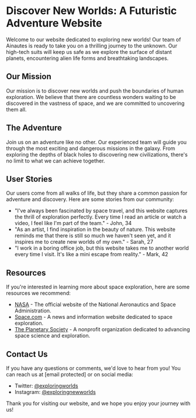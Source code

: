 <!--font:Alegreya-->

# Discover New Worlds: A Futuristic Adventure Website

Welcome to our website dedicated to exploring new worlds! Our team of Ainautes is ready to take you on a thrilling journey to the unknown. Our high-tech suits will keep us safe as we explore the surface of distant planets, encountering alien life forms and breathtaking landscapes.

## Our Mission

Our mission is to discover new worlds and push the boundaries of human exploration. We believe that there are countless wonders waiting to be discovered in the vastness of space, and we are committed to uncovering them all.

## The Adventure

Join us on an adventure like no other. Our experienced team will guide you through the most exciting and dangerous missions in the galaxy. From exploring the depths of black holes to discovering new civilizations, there's no limit to what we can achieve together.

## User Stories

Our users come from all walks of life, but they share a common passion for adventure and discovery. Here are some stories from our community:

- "I've always been fascinated by space travel, and this website captures the thrill of exploration perfectly. Every time I read an article or watch a video, I feel like I'm part of the team." - John, 34
- "As an artist, I find inspiration in the beauty of nature. This website reminds me that there is still so much we haven't seen yet, and it inspires me to create new worlds of my own." - Sarah, 27
- "I work in a boring office job, but this website takes me to another world every time I visit. It's like a mini escape from reality." - Mark, 42

## Resources

If you're interested in learning more about space exploration, here are some resources we recommend:

- [NASA](#) - The official website of the National Aeronautics and Space Administration.
- [Space.com](#) - A news and information website dedicated to space exploration.
- [The Planetary Society](#) - A nonprofit organization dedicated to advancing space science and exploration.

## Contact Us

If you have any questions or comments, we'd love to hear from you! You can reach us at [email protected] or on social media:

- Twitter: [@exploringworlds](#)
- Instagram: [@exploringnewworlds](#)

Thank you for visiting our website, and we hope you enjoy your journey with us!

<!--

Write me content for website with wallpaper which alt text is:

"A group of Ainautes in high-tech suits exploring the surface of a desert planet, with a massive sandstorm brewing in the distance."

The name/title of the page should not be 1:1 copy of the alt text but rather a real content of the website which is using this wallpaper.

- Use markdown format 
- Start with heading
- Heading should be short and concise
- The content should look like a real website 
- The website should not be about the wallpaper, wallpaper is just a related background
- Heading should be contain work "wallpaper" or "background"
- Include real sections like references, contact, user stories, etc. use things relevant to the page purpose.
- Feel free to use structure like headings, bullets, numbering, blockquotes, paragraphs, horizontal lines, etc.
- You can use formatting like bold or _italic_
- You can include UTF-8 emojis
- Links should be only #hash anchors (and you can refer to the document itself)
- Do not include images


---


# Exploring New Worlds: A Futuristic Adventure Wallpaper

Welcome to our website dedicated to exploring new worlds! Our team of Ainautes is ready to take you on a thrilling journey to the unknown. Our high-tech suits will keep us safe as we explore the surface of distant planets, encountering alien life forms and breathtaking landscapes.

## Our Mission

Our mission is to discover new worlds and push the boundaries of human exploration. We believe that there are countless wonders waiting to be discovered in the vastness of space, and we are committed to uncovering them all.

## The Wallpaper

Our stunning wallpaper captures the spirit of our mission perfectly. It shows a group of Ainautes in their high-tech suits, exploring the surface of a desert planet. In the distance, a massive sandstorm is brewing, adding to the sense of danger and excitement.

## User Stories

Our users come from all walks of life, but they share a common passion for adventure and discovery. Here are some stories from our community:

- "I've always been fascinated by space travel, and this wallpaper captures the thrill of exploration perfectly. Every time I look at it, I feel like I'm part of the team." - John, 34
- "As an artist, I find inspiration in the beauty of nature. This wallpaper reminds me that there is still so much we haven't seen yet, and it inspires me to create new worlds of my own." - Sarah, 27
- "I work in a boring office job, but this wallpaper takes me to another world every time I look at it. It's like a mini escape from reality." - Mark, 42

## References

If you're interested in learning more about space exploration, here are some resources we recommend:

- [NASA](#) - The official website of the National Aeronautics and Space Administration.
- [Space.com](#) - A news and information website dedicated to space exploration.
- [The Planetary Society](#) - A nonprofit organization dedicated to advancing space science and exploration.

## Contact Us

If you have any questions or comments, we'd love to hear from you! You can reach us at [email protected] or on social media:

- Twitter: [@exploringworlds](#)
- Instagram: [@exploringnewworlds](#)

Thank you for visiting our website, and we hope you enjoy your journey with us!


---


Heading should not include word "wallpaper". The website should not be about the wallpaper itself, wallpaper is just a related background, rewrite whole content.


---


# Discover New Worlds: A Futuristic Adventure Website

Welcome to our website dedicated to exploring new worlds! Our team of Ainautes is ready to take you on a thrilling journey to the unknown. Our high-tech suits will keep us safe as we explore the surface of distant planets, encountering alien life forms and breathtaking landscapes.

## Our Mission

Our mission is to discover new worlds and push the boundaries of human exploration. We believe that there are countless wonders waiting to be discovered in the vastness of space, and we are committed to uncovering them all.

## The Adventure

Join us on an adventure like no other. Our experienced team will guide you through the most exciting and dangerous missions in the galaxy. From exploring the depths of black holes to discovering new civilizations, there's no limit to what we can achieve together.

## User Stories

Our users come from all walks of life, but they share a common passion for adventure and discovery. Here are some stories from our community:

- "I've always been fascinated by space travel, and this website captures the thrill of exploration perfectly. Every time I read an article or watch a video, I feel like I'm part of the team." - John, 34
- "As an artist, I find inspiration in the beauty of nature. This website reminds me that there is still so much we haven't seen yet, and it inspires me to create new worlds of my own." - Sarah, 27
- "I work in a boring office job, but this website takes me to another world every time I visit. It's like a mini escape from reality." - Mark, 42

## Resources

If you're interested in learning more about space exploration, here are some resources we recommend:

- [NASA](#) - The official website of the National Aeronautics and Space Administration.
- [Space.com](#) - A news and information website dedicated to space exploration.
- [The Planetary Society](#) - A nonprofit organization dedicated to advancing space science and exploration.

## Contact Us

If you have any questions or comments, we'd love to hear from you! You can reach us at [email protected] or on social media:

- Twitter: [@exploringworlds](#)
- Instagram: [@exploringnewworlds](#)

Thank you for visiting our website, and we hope you enjoy your journey with us!

-->

